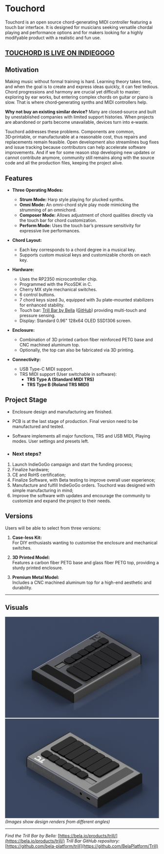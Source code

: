 # Touchord

Touchord is an open source chord-generating MIDI controller featuring a touch bar interface. It is designed for musicians seeking versatile chordal playing and performance options and for makers looking for a highly modifyable product with a realistic and fun use.

## [TOUCHORD IS LIVE ON INDIEGOGO](https://www.indiegogo.com/en/projects/mbdaugdara/touchord-chord-generating-midi-controller)

## Motivation

Making music without formal training is hard. Learning theory takes time, and when the goal is to create and express ideas quickly, it can feel tedious. Chord progressions and harmony are crucial yet difficult to master; exploring by ear works, but entering complex chords on guitar or piano is slow. That is where chord‑generating synths and MIDI controllers help.

**Why not buy an existing similar device?** Many are closed‑source and built by unestablished companies with limited support histories. When projects are abandoned or parts become unavailable, devices turn into e‑waste.

Touchord addresses these problems. Components are common, 3D‑printable, or manufacturable at a reasonable cost, thus repairs and replacements remain feasible. Open development also streamlines bug fixes and issue tracking because contributors can help accelerate software improvements. And if we for some reason stop developing new updates or cannot contribute anymore, community still remains along with the source code and all the production files, keeping the project alive.

## Features

- **Three Operating Modes:**
  - **Strum Mode:** Harp style playing for plucked synths.
  - **Omni Mode:** An omni-chord style play mode mimicking the strumming of an omnichord.
  - **Composer Mode:** Allows adjustment of chord qualities directly via the touch bar for chord customization.
  - **Perform Mode:** Uses the touch bar’s pressure sensitivity for expressive live performances.

- **Chord Layout:**
  - Each key corresponds to a chord degree in a musical key.
  - Supports custom musical keys and customizable chords on each key.

- **Hardware:**
  - Uses the RP2350 microcontroller chip.
  - Programmed with the PicoSDK in C.
  - Cherry MX style mechanical switches.
  - 6 control buttons.
  - 7 chord keys sized 3u, equipped with 3u plate-mounted stabilizers for enhanced stability.
  - Touch bar: [Trill Bar by Bella](https://bela.io/products/trill/) ([GitHub](https://github.com/BelaPlatform/Trill)) providing multi-touch and pressure sensing.
  - Display: Standard 0.96" 128x64 OLED SSD1306 screen.

- **Enclosure:**
  - Combination of 3D printed carbon fiber reinforced PETG base and CNC machined aluminum top.
  - Optionally, the top can also be fabricated via 3D printing.

- **Connectivity:**
  - USB Type-C MIDI support.
  - TRS MIDI support (User switchable in software):
    - **TRS Type A (Standard MIDI TRS)**
    - **TRS Type B (Roland TRS MIDI)**

## Project Stage

- Enclosure design and manufacturing are finished.
- PCB is at the last stage of production. Final version need to be manufactured and tested.
- Software implements all major functions, TRS and USB MIDI, Playing modes. User settings and presets left.

- ### Next steps?

1. Launch IndieGoGo campaign and start the funding process;
2. Finalize hardware;
3. CE and RoHS certification;
4. Finalize Software, with Beta testing to improve overall user experience;
5. Manufacture and fulfill IndieGoGo orders. Touchord was designed with simple manufacturing in mind;
6. Improve the software with updates and encourage the community to customize and expand the project to their needs.

## Versions

Users will be able to select from three versions:

1. **Case-less Kit:**  
   For DIY enthusiasts wanting to customise the enclosure and mechanical switches.

2. **3D Printed Model:**  
   Features a carbon fiber PETG base and glass fiber PETG top, providing a sturdy printed enclosure.

3. **Premium Metal Model:**  
   Includes a CNC machined aluminum top for a high-end aesthetic and durability.


---

## Visuals

![Render Side View](./img/TC%20Render%202.png)  
![Render Front View](./img/TC%20Render%201.png)  
*(Images show design renders from different angles)*

---

*Find the Trill Bar by Bella:* [https://bela.io/products/trill/](https://bela.io/products/trill/) 
*Trill Bar GitHub repository:* [https://github.com/bela-platform/trill](https://github.com/BelaPlatform/Trill)  
